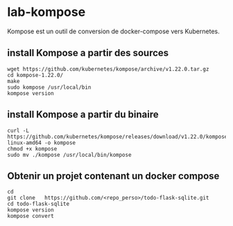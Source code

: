 # lab-kompose
Kompose est un outil de conversion de docker-compose vers Kubernetes.

## install Kompose a partir des sources
```shell
wget https://github.com/kubernetes/kompose/archive/v1.22.0.tar.gz
cd kompose-1.22.0/
make
sudo kompose /usr/local/bin
kompose version
```
## install Kompose a partir du binaire
```shell
curl -L https://github.com/kubernetes/kompose/releases/download/v1.22.0/kompose-linux-amd64 -o kompose
chmod +x kompose
sudo mv ./kompose /usr/local/bin/kompose
````

## Obtenir un projet contenant un docker compose
```shell
cd
git clone   https://github.com/<repo_perso>/todo-flask-sqlite.git
cd todo-flask-sqlite
kompose version
kompose convert
```
